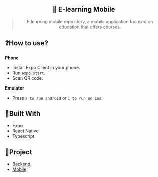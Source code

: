 <h2 align="center">📖 E-learning Mobile</h2>
<blockquote align="center">E.learning mobile repository, a mobile application focused on education that offers courses.</blockquote>


## ❓How to use?
<strong>Phone</strong>
  - Install Expo Client in your phone.
  - Run `expo start`.
  - Scan QR code.

<strong>Emulator</strong>
  - Press `a to run android` or `i to run on ios`.

## 🚧Built With
- Expo
- React Native
- Typescript

## 📂Project
- [Backend](https://github.com/dammy23/Elearning-Backend).
- [Mobile](https://github.com/dammy23/Elearning-React-Native-App).



